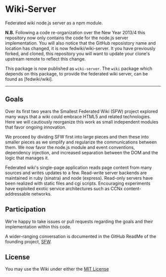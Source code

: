# Wiki-Server

Federated wiki node.js server as a npm module.

**N.B.** Following a code re-organization over the New Year 2013/4 this
repository now only contains the code for the node.js server implementation.
You will also notice that the GitHub reposistory name and location has
changed, it is now fedwiki/wiki-server. It you have previously forked,
and cloned, this repository you will want to update your clone's upstream
remote to reflect this change.

This package is now published as ```wiki-server```. The ```wiki```
package which depends on this package, to provide the federated wiki server,
can be found as [fedwiki/wiki].

* * *

## Goals

Over its first two years the Smallest Federated Wiki (SFW) project explored
many ways that a wiki could embrace HTML5 and related technologies. Here
we will cautiously reorganize this work as small independent modules that
favor ongoing innovation.

We proceed by dividing SFW first into large pieces and then these into
smaller pieces as we simplify and regularize the communications between them.
We now favor the node.js module and event conventions, dependency injection,
and increased separation between the DOM and the logic that manages it.

Federated wiki's single-page application reads page content from many sources
and writes updates to a few. Read-write server backends are maintained in
ruby (sinatra) and node (express). Read-only servers have been realized
with static files and cgi scripts. Encouraging experiments have exploited
exotic service architectures such as CCNx content-addressable networks.

## Participation

We're happy to take issues or pull requests regarding the goals and
their implementation within this code.

A wider-ranging conversation is documented in the GitHub ReadMe of the
founding project, [SFW](https://github.com/WardCunningham/Smallest-Federated-Wiki/blob/master/ReadMe.md).

## License

You may use the Wiki under either the
[MIT License](https://github.com/WardCunningham/wiki/blob/master/LICENSE.txt)
